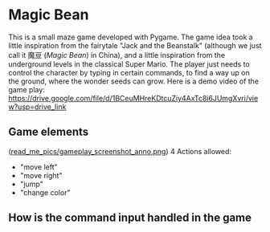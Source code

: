 # Magic Bean
This is a small maze game developed with Pygame. The game idea took a little inspiration from the fairytale "Jack and the Beanstalk" (although we just call it 魔豆 (*Magic Bean*) in China), and a little inspiration from the underground levels in the classical Super Mario. The player just needs to control the character by typing in certain commands, to find a way up on the ground, where the wonder seeds can grow. 
Here is a demo video of the game play: https://drive.google.com/file/d/1BCeuMHreKDtcuZiy4AxTc8i6JUmgXvri/view?usp=drive_link

## Game elements
([read_me_pics/gameplay_screenshot_anno.png](https://github.com/LavineSaltyFish/MagicBean_Pygame/blob/main/read_me_pics/gameplay_screenshot_anno.png?raw=true))
4 Actions allowed:
- "move left"
- "move right"
- "jump"
- "change color"

## How is the command input handled in the game
